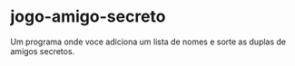 # jogo-amigo-secreto
Um programa onde voce adiciona um lista de nomes e sorte as duplas de amigos secretos.
